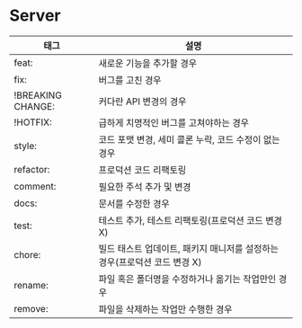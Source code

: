 # Server

|태그|설명|   
|--|--|   
|feat:|	새로운 기능을 추가할 경우   |   
|fix:	|버그를 고친 경우  |
|!BREAKING CHANGE:	|커다란 API 변경의 경우   |   
|!HOTFIX:	|급하게 치명적인 버그를 고쳐야하는 경우   |   
|style:	|코드 포맷 변경, 세미 콜론 누락, 코드 수정이 없는 경우   |   
|refactor:	|프로덕션 코드 리팩토링   |   
|comment:	|필요한 주석 추가 및 변경   |   
|docs:	|문서를 수정한 경우   |   
|test:	|테스트 추가, 테스트 리팩토링(프로덕션 코드 변경 X) |     
|chore:|빌드 태스트 업데이트, 패키지 매니저를 설정하는 경우(프로덕션 코드 변경 X)   |   
|rename:	|파일 혹은 폴더명을 수정하거나 옮기는 작업만인 경우   |   
|remove:	|파일을 삭제하는 작업만 수행한 경우   |   
